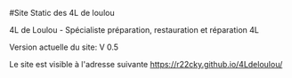 #Site Static des 4L de loulou

4L de Loulou - Spécialiste préparation, restauration et réparation 4L

Version actuelle du site: V 0.5

Le site est visible à l'adresse suivante https://r22cky.github.io/4Ldeloulou/
